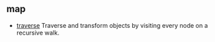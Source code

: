 ## map

- [traverse](https://github.com/substack/js-traverse) Traverse and transform objects by visiting every node on a recursive walk.